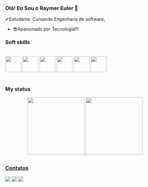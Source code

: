 ### Olá! Eu Sou o Raymer Euler 👋

✔Estudante. Cursando Engenharia de software,
- 😎Apaixonado por Tecnologia!!! 

### Soft skills

 <div style="display: inline_block"><br>
  <img src="https://cdn.jsdelivr.net/gh/devicons/devicon/icons/html5/html5-original.svg" height="50" width="50" />   
  <img src="https://cdn.jsdelivr.net/gh/devicons/devicon/icons/css3/css3-original.svg" height="50" width="50" />  
  <img src="https://cdn.jsdelivr.net/gh/devicons/devicon/icons/javascript/javascript-original.svg" height="50" width="50" /> 
  <img src="https://cdn.jsdelivr.net/gh/devicons/devicon/icons/python/python-original.svg" height="50" width="50"  />
  <img src="https://cdn.jsdelivr.net/gh/devicons/devicon/icons/git/git-original.svg" height="50" width="50" />    
  <img src="https://cdn.jsdelivr.net/gh/devicons/devicon/icons/github/github-original.svg" height="50" width="50" />                 
</div>
<br/>

### My status

<div align="center">
  <a href="https://github.com/Raymer-Euler">
  <img height="180em" src="https://github-readme-stats.vercel.app/api?username=raymer-euler&show_icons=true&theme=dracula&include_all_commits=true&count_private=true"/>
  <img height="180em" src="https://github-readme-stats.vercel.app/api/top-langs/?username=raymer-euler&layout=compact&langs_count=7&theme=dracula"/>
</div>
  
   ##
  ### Contatos
  <div> 
   <a href="https://www.instagram.com/raymersantos/" target="_blank"><img src="https://img.shields.io/badge/-Instagram-%23E4405F?style=for-the-badge&logo=instagram&logoColor=white" target="_blank"></a>
  <a href = "mailto:raymersantos2@gmail.com"><img src="https://img.shields.io/badge/-Gmail-%23333?style=for-the-badge&logo=gmail&logoColor=white" target="_blank"></a>
  <a href="https://www.linkedin.com/in/raymer-coelho/" target="_blank"><img src="https://img.shields.io/badge/-LinkedIn-%230077B5?style=for-the-badge&logo=linkedin&logoColor=white" target="_blank"></a>  
 
 
</div>
